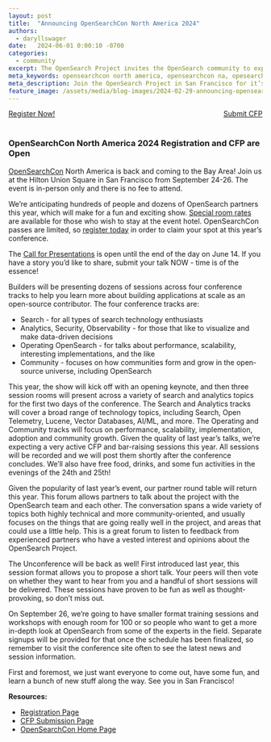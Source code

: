 ```yaml
---
layout: post
title:  "Announcing OpenSearchCon North America 2024"
authors:
  - daryllswager
date:   2024-06-01 0:00:10 -0700
categories:
  - community
excerpt: The OpenSearch Project invites the OpenSearch community to explore the future of search, analytics, and generative AI at the first OpenSearch user conference in Europe. Join us in Berlin on May 6 & 7 and learn how to build powerful applications and get the most out of your OpenSearch deployments.
meta_keywords: opensearchcon north america, opensearchcon na, opesearchcon call for papers, register for opensearchcon, opensearch community
meta_description: Join the OpenSearch Project in San Francisco for it’s third annual OpenSearchCon North America 2024 taking place September 24-26 at the Hilton Union Square. Register today.
feature_image: /assets/media/blog-images/2024-02-29-announcing-opensearchcon-europe-2024/OSC_Berlin_BlogBanner-01.png
---
```

<div style="width: 100%" style="display: block;">
<div class="redesign-button-pair--wrapper" style="display: inline; float: left;">
            <div class="redesign-button--wrapper redesign-button--wrapper__text-only__dark">
                <a href="/events/opensearchcon/2024/north-america/register.html" class="redesign-button--anchor">
                    Register Now!
                </a>
            </div>
</div>

<div class="redesign-button-pair--wrapper" style="display: inline; float: right;">
            <div class="redesign-button--wrapper redesign-button--wrapper__text-only__dark">
                <a href="/events/opensearchcon/2024/north-america/cfp.html" class="redesign-button--anchor">
                    Submit CFP
                </a>
            </div>
</div>
</div>

<br/><br/>

### OpenSearchCon North America 2024 Registration and CFP are Open


[OpenSearchCon](https://opensearch.org/events/opensearchcon/2024/north-america/index.html) North America is back and coming to the Bay Area! Join us at the Hilton Union Square in San Francisco from September 24-26. The event is in-person only and there is no fee to attend.

We’re anticipating hundreds of people and dozens of OpenSearch partners this year, which will make for a fun and exciting show. [Special room rates](https://book.passkey.com/e/50823627) are available for those who wish to stay at the event hotel. OpenSearchCon passes are limited, so [register today](https://opensearchcon2023.splashthat.com/) in order to claim your spot at this year’s conference.

The [Call for Presentations](https://opensearch.org/events/opensearchcon/2024/north-america/cfp.html) is open until the end of the day on June 14. If you have a story you’d like to share, submit your talk NOW - time is of the essence!

Builders will be presenting dozens of sessions across four conference tracks to help you learn more about building applications at scale as an open-source contributor.  The four conference tracks are:

* Search - for all types of search technology enthusiasts
* Analytics, Security, Observability - for those that like to visualize and make data-driven decisions
* Operating OpenSearch - for talks about performance, scalability, interesting implementations, and the like
* Community - focuses on how communities form and grow in the open-source universe, including OpenSearch


This year, the show will kick off with an opening keynote, and then three session rooms will present across a variety of search and analytics topics for the first two days of the conference.  The Search and Analytics tracks will cover a broad range of technology topics, including Search, Open Telemetry, Lucene, Vector Databases, AI/ML, and more. The Operating and Community tracks will focus on performance, scalability, implementation, adoption and community growth. Given the quality of last year’s talks, we’re expecting a very active CFP and bar-raising sessions this year. All sessions will be recorded and we will post them shortly after the conference concludes. We’ll also have free food, drinks, and some fun activities in the evenings of the 24th and 25th!

Given the popularity of last year’s event, our partner round table will return this year. This forum allows partners to talk about the project with the OpenSearch team and each other. The conversation spans a wide variety of topics both highly technical and more community-oriented, and usually focuses on the things that are going really well in the project, and areas that could use a little help.  This is a great forum to listen to feedback from experienced partners who have a vested interest and  opinions about the OpenSearch Project.

The Unconference will be back as well! First introduced last year, this session format allows you to propose a short talk. Your peers will then vote on whether they want to hear from you and a handful of short sessions will be delivered. These sessions have proven to be fun as well as thought-provoking, so don’t miss out.

On September 26, we’re going to have smaller format training sessions and workshops with enough room for 100 or so people who want to get a more in-depth look at OpenSearch from some of the experts in the field.  Separate signups will be provided for that once the schedule has been finalized, so remember to visit the conference site often to see the latest news and session information.

First and foremost, we just want everyone to come out, have some fun, and learn a bunch of new stuff along the way. See you in San Francisco!

**Resources:**

* [Registration Page](https://opensearch.org/events/opensearchcon/2024/north-america/register.html)
* [CFP Submission Page](https://opensearch.org/events/opensearchcon/2024/north-america/cfp.html)
* [OpenSearchCon Home Page](https://opensearch.org/events/opensearchcon/2024/north-america/index.html)
